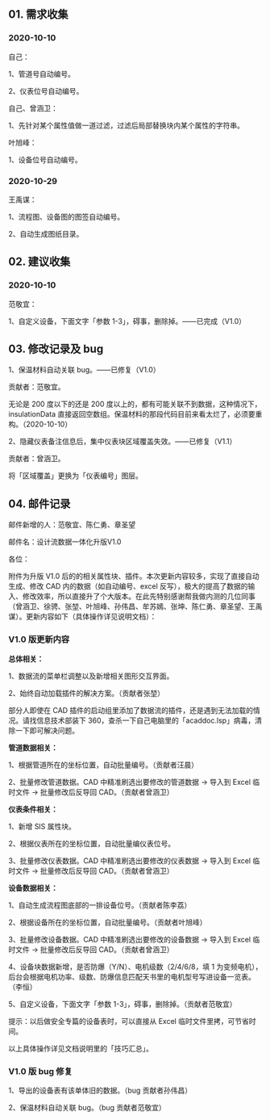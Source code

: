## 01. 需求收集

### 2020-10-10

自己：

1、管道号自动编号。

2、仪表位号自动编号。

自己、曾涵卫：

1、先针对某个属性值做一道过滤，过滤后局部替换块内某个属性的字符串。

叶旭峰：

1、设备位号自动编号。

### 2020-10-29

王禹谋：

1、流程图、设备图的图签自动编号。

2、自动生成图纸目录。

## 02. 建议收集

### 2020-10-10

范敬宜：

1、自定义设备，下面文字「参数 1-3」，碍事，删除掉。——已完成（V1.0）

## 03. 修改记录及 bug

1、保温材料自动关联 bug。——已修复（V1.0）

贡献者：范敬宜。

无论是 200 度以下的还是 200 度以上的，都有可能关联不到数据，这种情况下，insulationData 直接返回空数组。保温材料的那段代码目前来看太烂了，必须要重构。（2020-10-10）

2、隐藏仪表备注信息后，集中仪表块区域覆盖失效。——已修复（V1.1）

贡献者：曾涵卫。

将「区域覆盖」更换为「仪表编号」图层。

## 04. 邮件记录

邮件新增的人：范敬宜、陈仁勇、章圣望

邮件名：设计流数据一体化升版V1.0

各位：

附件为升版 V1.0 后的的相关属性块、插件。本次更新内容较多，实现了直接自动生成、修改 CAD 内的数据（如自动编号、excel 反写），极大的提高了数据的输入、修改效率，所以直接升了个大版本。在此先特别感谢帮我做内测的几位同事（曾涵卫、徐骋、张堃、叶旭峰、孙伟昌、牟苏嫣、张坤、陈仁勇、章圣望、王禹谋）。更新内容如下（具体操作详见说明文档）：

### V1.0 版更新内容

**总体相关：**

1、数据流的菜单栏调整以及新增相关图形交互界面。

2、始终自动加载插件的解决方案。（贡献者张堃）

部分人即使在 CAD 插件的启动组里添加了数据流的插件，还是遇到无法加载的情况。请找信息技术部装下 360，查杀一下自己电脑里的「acaddoc.lsp」病毒，清除一下即可解决问题。

**管道数据相关：**

1、根据管道所在的坐标位置，自动批量编号。（贡献者汪晨）

2、批量修改管道数据。CAD 中精准刷选出要修改的管道数据 -> 导入到 Excel 临时文件 -> 批量修改后反导回 CAD。（贡献者曾涵卫）

**仪表条件相关：**

1、新增 SIS 属性块。

2、根据仪表所在的坐标位置，自动批量编仪表位号。

3、批量修改仪表数据。CAD 中精准刷选出要修改的仪表数据 -> 导入到 Excel 临时文件 -> 批量修改后反导回 CAD。（贡献者曾涵卫）

**设备数据相关：**

1、自动生成流程图底部的一排设备位号。（贡献者陈李荔）

2、根据设备所在的坐标位置，自动批量编号。（贡献者叶旭峰）

3、批量修改设备数据。CAD 中精准刷选出要修改的设备数据 -> 导入到 Excel 临时文件 -> 批量修改后反导回 CAD。（贡献者曾涵卫）

4、设备块数据新增，是否防爆（Y/N）、电机级数（2/4/6/8，填 1 为变频电机），后台会根据电机功率、级数、防爆信息匹配天书里的电机型号写进设备一览表。（李恒）

5、自定义设备，下面文字「参数 1-3」，碍事，删除掉。（贡献者范敬宜）

提示：以后做安全专篇的设备表时，可以直接从 Excel 临时文件里拷，可节省时间。

以上具体操作详见文档说明里的「技巧汇总」。

### V1.0 版 bug 修复

1、导出的设备表有该单体旧的数据。（bug 贡献者孙伟昌）

2、保温材料自动关联 bug。（bug 贡献者范敬宜）

